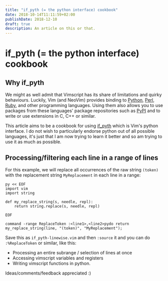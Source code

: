 ```yaml
---
title: "if_pyth (= the python interface) cookbook"
date: 2018-10-14T11:11:59+02:00
publishDate: 2018-12-10
draft: true
description: An article on this or that.
---
```


# if_pyth (= the python interface) cookbook

## Why if_pyth

We might as well admit that Vimscript has its share of limitations and quirky
behaviours. Luckily, Vim (and NeoVim) provides binding to
[Python](https://en.wikipedia.org/wiki/Python_%28programming_language%29),
[Perl](https://en.wikipedia.org/wiki/Perl),
[Ruby](https://en.wikipedia.org/wiki/Ruby_%28programming_language%29),
and other programming languages. Using them also allows you to use packages
from these languages' package repositories such as
[PyPI](https://en.wikipedia.org/wiki/Python_Package_Index) and to write or use
extensions in C, C++ or similar.

This article aims to be a cookbook for using
[if_pyth](http://vimdoc.sourceforge.net/htmldoc/if_pyth.html) which is Vim's
python interface. I do not wish to particularly endorse python out of all
possible languages, it's just that I am now trying to learn it better and so am
trying to use it as much as possible.

## Processing/filtering each line in a range of lines

For this example, we will replace all occurrences of the raw string `(token)`
with the replacement string `MyReplacement` in each line in a range:

```vim
py << EOF
import vim
import string

def my_replace_string(s, needle, repl):
    return string.replace(s, needle, repl)

EOF

command -range ReplaceToken :<line1>,<line2>pydo return my_replace_string(line, "(token)", "MyReplacement");
```

Save this as `if_pyth-linewise.vim` and then `:source` it and you can do
`:%ReplaceToken` or similar, like this:

- Processing an entire subrange / selection of lines at once
- Accessing vimscript variables and registers
- Writing vimscript functions in python.

Ideas/comments/feedback appreciated :)
